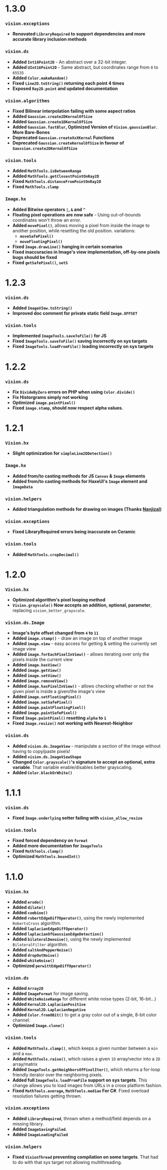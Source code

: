 # 1.3.0

### `vision.exceptions`

 - **Renovated `LibraryRequired` to support dependencies and more accurate library inclusion methods**
### `vision.ds`

 - **Added `Int16Point2D`** - An abstract over a 32-bit integer.
 - **Added `UInt16Point2D`** - Same abstract, but coordinates range from `0` to `65535`
 - **Added `Color.makeRandom()`**
 - **Fixed `Line2D.toString()` returning each point 4 times**
 - **Exposed `Ray2D.point` and updated documentation**

### `vision.algorithms`

 - **Fixed Bilinear interpolation failing with some aspect ratios**
 - **Added `Gaussian.create2DKernalOfSize`**
 - **Added `Gaussian.create1DKernalOfSize`**
 - **Added `Gaussian.fastBlur`, Optimized Version of `Vision.gaussianBlur`. More Bare-Bones**
 - **Deprecated `Gaussian.createXxXKernal` Functions**
 - **Deprecated `Gaussian.createKernalOfSize` in favour of `Gaussian.create2DKernalOfSize`**

### `vision.tools`

 - **Added `MathTools.isBetweenRange`**
 - **Added `MathTools.getClosestPointOnRay2D`**
 - **Fixed `MathTools.distanceFromPointOnRay2D`**
 - **Fixed `MathTools.clamp`**

### `Image.hx`
 
 - **Added Bitwise operators `|`, `&` and `^`**
 - **Floating pixel operations are now safe** - Using out-of-bounds coordinates won't throw an error.
 - **Added `movePixel()`**, allows moving a pixel from inside the image to another position, while resetting the old position. variations:
   - **`moveSafePixel()`**
   - **`moveFloatingPixel()`**
 - **Fixed `Image.drawLine()` hanging in certain scenarios** 
 - **Fixed inaccuracies in Image's view implementation, off-by-one pixels bugs should be fixed**
 - **Fixed `getSafePixel()`, `setS`**
# 1.2.3

### `vision.ds`

 - **Added `ImageVIew.toString()`**
 - **Improved doc comment for private static field `Image.OFFSET`**

### `vision.tools`

 - **Implemented `ImageTools.saveToFile()` for JS**
 - **Fixed `ImageTools.saveToFile()` saving incorrectly on sys targets**
 - **Fixed `ImageTools.loadFromFile()` loading incorrectly on sys targets**

# 1.2.2

### `vision.ds`

 - **Fix `DivideByZero` errors on PHP when using `Color.divide()`**
 - **Fix Historgrams simply not working**
 - **Optimized `image.paintPixel()`**
 - **Fixed `image.stamp`, should now respect alpha values.**


# 1.2.1

### `Vision.hx`

 - **Slight optimization for `simpleLine2DDetection()`**

### `Image.hx`

 - **Added from/to casting methods for JS `Canvas` & `Image` elements**
 - **Added from/to casting methods for HaxeUI's `Image` element and `ImageData`**

### `vision.helpers`

 - **Added triangulation methods for drawing on images (Thanks [Nanjizal](https://github.com/nanjizal))**

### `vision.exceptions`

 - **Fixed LibraryRequired errors being inaccurate on Ceramic**

### `vision.tools`

 - **Added `MathTools.cropDecimal()`**

# 1.2.0

### `Vision.hx`

 - **Optimized algorithm's pixel looping method**
 - **`Vision.grayscale()` Now accepts an addition, optional, parameter**, replacing `vision_better_grayscale`.
  
### `vision.ds.Image`

 - **Image's byte offset changed from `4` to `11`**
 - **Added `image.stamp()`** - draw an image on top of another image
 - **Added `image.view`** - easy access for getting & setting the currently set image view
 - **Added `image.forEachPixelInView()`** - allows iterating over only the pixels inside the current view
 - **Added `image.hasView()`**
 - **Added `image.getView()`**
 - **Added `image.setView()`**
 - **Added `image.removeView()`**
 - **Added `image.hasPixelInView()`** - allows checking whether or not the given pixel is inside a given/the image's view
 - **Added `image.setFloatingPixel()`**
 - **Added `image.setSafePixel()`**
 - **Added `image.paintFloatingPixel()`**
 - **Added `image.paintSafePixel()`**
 - **Fixed `Image.paintPixel()` resetting `alpha` to `1`**
 - **Fixed `Image.resize()` not working with Nearest-Neighbor**

### `vision.ds`

 - **Added `vision.ds.ImageView`**  - manipulate a section of the image without having to copy/paste pixels!
 - **Added `vision.ds.ImageViewShape`**
 - **Changed `Color.grayscale()`'s signature to accept an optional, extra variable**. That variable enable/disables better grayscaling.
 - **Added `Color.blackOrWhite()`**

# 1.1.1

### `vision.ds`

 - **Fixed `Image.underlying` setter failing with `vision_allow_resize`**

### `vision.tools`

 - **Fixed forced dependency on `format`**
 - **Added more documentation for `ImageTools`**
 - **Fixed `MathTools.clamp()`**
 - **Optimized `MathTools.boundInt()`**

# 1.1.0

### `Vision.hx`

 - **Added `erode()`**
 - **Added `dilate()`**
 - **Added `combine()`**
 - **Added `robertEdgeDiffOperator()`**, using the newly implemented `RobertsCross` algorithm.
 - **Added `laplacianEdgeDiffOperator()`**
 - **Added `laplacianOfGaussianEdgeDetection()`**
 - **Added `bilateralDenoise()`**, using the newly implemented `BilateralFilter` algorithm.
 - **Added `saltAndPepperNoise()`**
 - **Added `dropOutNoise()`**
 - **Added `whiteNoise()`**
 - **Optimized `perwittEdgeDiffOperator()`**

### `vision.ds`

 - **Added `Array2D`**
 - **Added `ImageFormat`** for image saving.
 - **Added `WhiteNoiseRange`** for different white noise types (2-bit, 16-bit...)
 - **Added `Kernal2D.LaplacianPositive`**
 - **Added `Kernal2D.LaplacianNegative`**
 - **Added `Color.from8Bit()`** to get a gray color out of a single, 8-bit color channel.
 - **Optimized `Image.clone()`**

### `vision.tools`

 - **Added `MathTools.clamp()`**, which keeps a given number between a `min` and a `max`.
 - **Added `MathTools.raise()`**, which raises a given `1D` array/vector into a `2D` array/matrix
 - **Added `ImageTools.getNeighborsOfPixelIter()`**, which returns a for-loop friendly iterator over the neighboring pixels.
 - **Added full `ImageTools.loadFromFile` support on sys targets**. This change allows you to load images from URLs in a cross platform fashion.
 - **Fixed `MathTools.average`, `MathTools.median` For C#**. Fixed overload resolution failures getting thrown.
  
### `vision.exceptions`

 - **Added `LibraryRequired`**, thrown when a method/field depends on a missing library.
 - **Added `ImageSavingFailed`**.
 - **Added `ImageLoadingFailed`**

### `vision.helpers`

 - **Fixed `VisionThread` preventing compilation on some targets**. That had to do with that sys target not allowing multithreading.
